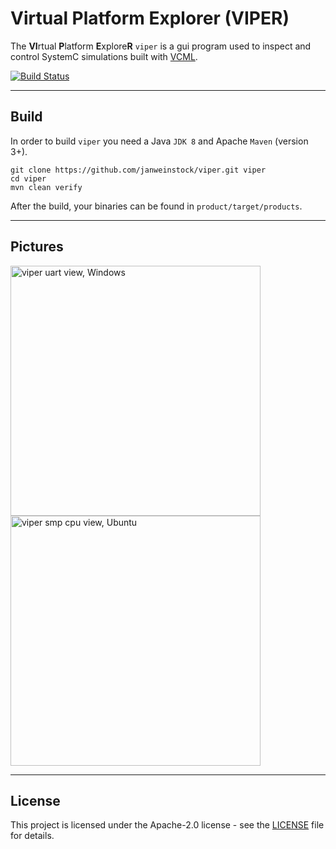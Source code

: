 # Virtual Platform Explorer (VIPER)
The **VI**rtual **P**latform **E**xplore**R** `viper` is a gui program used to inspect and
control SystemC simulations built with
[VCML](https://github.com/janweinstock/vcml).

[![Build Status](https://github.com/janweinstock/viper/actions/workflows/maven.yml/badge.svg)](https://github.com/janweinstock/viper/actions/workflows/maven.yml)

----
## Build
In order to build `viper` you need a Java `JDK 8` and Apache `Maven` (version 3+).

```
git clone https://github.com/janweinstock/viper.git viper
cd viper
mvn clean verify
```

After the build, your binaries can be found in `product/target/products`.

----
## Pictures

<a href="pictures/uart.png"><img src="pictures/uart.png" alt="viper uart view, Windows" width="400" /></a>
<a href="pictures/smp2.png"><img src="pictures/smp2.png" alt="viper smp cpu view, Ubuntu" width="400" /></a>

----
## License
This project is licensed under the Apache-2.0 license - see the
[LICENSE](LICENSE) file for details.
